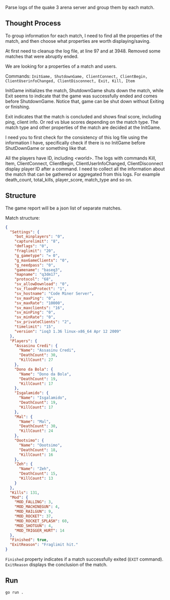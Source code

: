 Parse logs of the quake 3 arena server and group them by each match.

## Thought Process

To group information for each match, I need to find all the properties of the match, and then choose what properties are worth displaying/saving.

At first need to cleanup the log file, at line 97 and at 3948. Removed some matches that were abruptly ended.

We are looking for a properties of a match and users. 

Commands: `InitGame, ShutdownGame, ClientConnect, ClientBegin, ClientUserinfoChanged, ClientDisconnect, Exit, Kill, Item`

InitGame initializes the match, ShutdownGame shuts down the match, while Exit seems to indicate that the game was successfully ended and comes before ShutdownGame. Notice that, game can be shut down without Exiting or finishing.

Exit indicates that the match is concluded and shows final score, including ping, client info. Or red vs blue scores depending on the match type. The match type and other properties of the match are decided at the InitGame.  

I need you to first check for the consistency of this log file using the information I have, specifically check if there is no InitGame before ShutDownGame or something like that.

All the players have ID, including \<world>. The logs with commands Kill, Item, ClientConnect, ClientBegin, ClientUserInfoChanged, ClientDisconnect display player ID after a command. 
I need to collect all the information about the match that can be gathered or aggregated from this logs. For example death_count, total_kills, player_score, match_type and so on.

## Structure 

The game report will be a json list of separate matches.

Match structure: 

```JSON
{
  "Settings": {
    "bot_minplayers": "0",
    "capturelimit": "8",
    "dmflags": "0",
    "fraglimit": "20",
    "g_gametype": "= 0",
    "g_maxGameClients": "0",
    "g_needpass": "0",
    "gamename": "baseq3",
    "mapname": "q3dm17",
    "protocol": "68",
    "sv_allowDownload": "0",
    "sv_floodProtect": "1",
    "sv_hostname": "Code Miner Server",
    "sv_maxPing": "0",
    "sv_maxRate": "10000",
    "sv_maxclients": "16",
    "sv_minPing": "0",
    "sv_minRate": "0",
    "sv_privateClients": "2",
    "timelimit": "15",
    "version": "ioq3 1.36 linux-x86_64 Apr 12 2009"
  },
  "Players": {
    "Assasinu Credi": {
      "Name": "Assasinu Credi",
      "DeathCount": 30,
      "KillCount": 27
    },
    "Dono da Bola": {
      "Name": "Dono da Bola",
      "DeathCount": 19,
      "KillCount": 17
    },
    "Isgalamido": {
      "Name": "Isgalamido",
      "DeathCount": 19,
      "KillCount": 17
    },
    "Mal": {
      "Name": "Mal",
      "DeathCount": 30,
      "KillCount": 24
    },
    "Oootsimo": {
      "Name": "Oootsimo",
      "DeathCount": 18,
      "KillCount": 16
    },
    "Zeh": {
      "Name": "Zeh",
      "DeathCount": 15,
      "KillCount": 13
    }
  },
  "Kills": 131,
  "Mod": {
    "MOD_FALLING": 3,
    "MOD_MACHINEGUN": 4,
    "MOD_RAILGUN": 9,
    "MOD_ROCKET": 37,
    "MOD_ROCKET_SPLASH": 60,
    "MOD_SHOTGUN": 4,
    "MOD_TRIGGER_HURT": 14
  },
  "Finished": true,
  "ExitReason": "Fraglimit hit."
}
```

`Finished` property indicates if a match successfully exited (`EXIT` command). `ExitReason` displays the conclusion of the match.

## Run

`go run .`